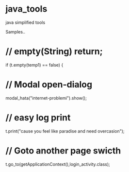 # java_tools
java simplified tools

Samples..

# // empty(String) return;
if (t.empty(temp1) == false) {

# // Modal open-dialog
modal_hata("internet-problemi").show();

# // easy log print
t.print("cause you feel like paradise and need overcasion");

# // Goto another page swicth
t.go_to(getApplicationContext(),login_activity.class);
